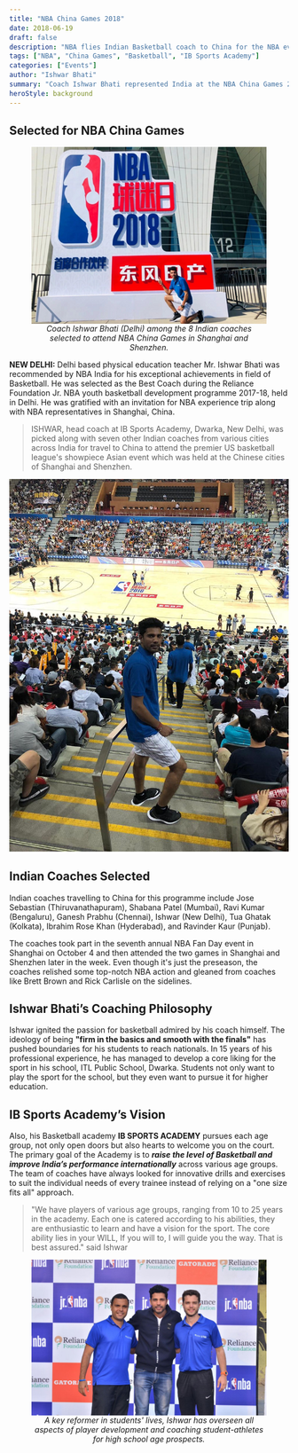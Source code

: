 ```yaml
---
title: "NBA China Games 2018"
date: 2018-06-19
draft: false
description: "NBA flies Indian Basketball coach to China for the NBA event"
tags: ["NBA", "China Games", "Basketball", "IB Sports Academy"]
categories: ["Events"]
author: "Ishwar Bhati"
summary: "Coach Ishwar Bhati represented India at the NBA China Games 2018, bringing back valuable experience to advance basketball coaching at IB Sports Academy."
heroStyle: background
---
```


## Selected for NBA China Games

<figure style="display: flex; flex-direction: column; align-items: center; text-align: center;">
  <img src="cover.png" alt="Coach Ishwar Bhati (Delhi) among the 8 Indian coaches selected to attend NBA China Games in Shanghai and Shenzhen." style="max-width: 100%;" />
  <figcaption style="font-style: italic;">Coach Ishwar Bhati (Delhi) among the 8 Indian coaches selected to attend NBA China Games in Shanghai and Shenzhen.</figcaption>
</figure>

**NEW DELHI:** Delhi based physical education teacher Mr. Ishwar Bhati was recommended by NBA India for his exceptional achievements in field of Basketball. He was selected as the Best Coach during the Reliance Foundation Jr. NBA youth basketball development programme 2017-18, held in Delhi. He was gratified with an invitation for NBA experience trip along with NBA representatives in Shanghai, China.

> ISHWAR, head coach at IB Sports Academy, Dwarka, New Delhi, was picked along with seven other Indian coaches from various cities across India for travel to China to attend the premier US basketball league's showpiece Asian event which was held at the Chinese cities of Shanghai and Shenzhen.

![](china-court-ishwar.jpg)

## Indian Coaches Selected

Indian coaches travelling to China for this programme include Jose Sebastian (Thiruvanathapuram), Shabana Patel (Mumbai), Ravi Kumar (Bengaluru), Ganesh Prabhu (Chennai), Ishwar (New Delhi), Tua Ghatak (Kolkata), Ibrahim Rose Khan (Hyderabad), and Ravinder Kaur (Punjab).

The coaches took part in the seventh annual NBA Fan Day event in Shanghai on October 4 and then attended the two games in Shanghai and Shenzhen later in the week. Even though it's just the preseason, the coaches relished some top-notch NBA action and gleaned from coaches like Brett Brown and Rick Carlisle on the sidelines.

## Ishwar Bhati’s Coaching Philosophy

Ishwar ignited the passion for basketball admired by his coach himself. The ideology of being **"firm in the basics and smooth with the finals"** has pushed boundaries for his students to reach nationals. In 15 years of his professional experience, he has managed to develop a core liking for the sport in his school, ITL Public School, Dwarka. Students not only want to play the sport for the school, but they even want to pursue it for higher education.

## IB Sports Academy’s Vision

Also, his Basketball academy **IB SPORTS ACADEMY** pursues each age group, not only open doors but also hearts to welcome you on the court. The primary goal of the Academy is to **_raise the level of Basketball and improve India’s performance internationally_** across various age groups. The team of coaches have always looked for innovative drills and exercises to suit the individual needs of every trainee instead of relying on a "one size fits all" approach.

> "We have players of various age groups, ranging from 10 to 25 years in the academy. Each one is catered according to his abilities, they are enthusiastic to learn and have a vision for the sport. The core ability lies in your WILL, If you will to, I will guide you the way. That is best assured." said Ishwar

<figure style="display: flex; flex-direction: column; align-items: center; text-align: center;">
  <img src="ishwar-oversee.jpg" alt="A key reformer in students' lives, Ishwar has overseen all aspects of player development and coaching student-athletes for high school age prospects." style="max-width: 100%;" />
  <figcaption style="font-style: italic;">A key reformer in students' lives, Ishwar has overseen all aspects of player development and coaching student-athletes for high school age prospects.</figcaption>
</figure>
